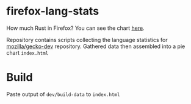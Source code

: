 # firefox-lang-stats

How much Rust in Firefox? You can see the chart [here][gh-pages].

Repository contains scripts collecting the language statistics for
[mozilla/gecko-dev] repository. Gathered data then assembled into a pie chart
`index.html`

# Build

Paste output of `dev/build-data` to `index.html`


[mozilla/gecko-dev]: https://github.com/mozilla/gecko-dev
[gh-pages]: https://4e6.github.io/firefox-lang-stats/
